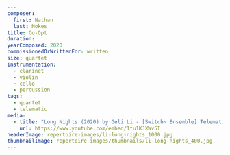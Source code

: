 ```yaml
---
composer:
  first: Nathan
  last: Nokes
title: Co-Opt
duration:
yearComposed: 2020
commissionedOrWrittenFor: written
size: quartet
instrumentation:
  - clarinet
  - violin
  - cello
  - percussion
tags:
  - quartet
  - telematic
media:
  - title: "Long Nights (2020) by Geli Li - [Switch~ Ensemble] Telematic Performance"
    url: https://www.youtube.com/embed/1tu1KJXWv5I
headerImage: repertoire-images/li-long-nights_1000.jpg
thumbnailImage: repertoire-images/thumbnails/li-long-nights_400.jpg
---
```


